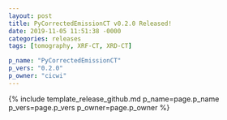 ```yaml
---
layout: post
title: PyCorrectedEmissionCT v0.2.0 Released!
date: 2019-11-05 11:51:38 -0000
categories: releases
tags: [tomography, XRF-CT, XRD-CT]

p_name: "PyCorrectedEmissionCT"
p_vers: "0.2.0"
p_owner: "cicwi"
---
```


{% include template_release_github.md p_name=page.p_name p_vers=page.p_vers p_owner=page.p_owner %}
